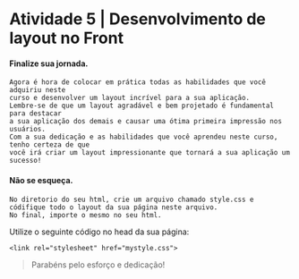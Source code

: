 # Atividade 5 | Desenvolvimento de layout no Front

#### Finalize sua jornada.

```
Agora é hora de colocar em prática todas as habilidades que você adquiriu neste
curso e desenvolver um layout incrível para a sua aplicação.
Lembre-se de que um layout agradável e bem projetado é fundamental para destacar
a sua aplicação dos demais e causar uma ótima primeira impressão nos usuários. 
Com a sua dedicação e as habilidades que você aprendeu neste curso, tenho certeza de que
você irá criar um layout impressionante que tornará a sua aplicação um sucesso!
```

#### Não se esqueça.

````
No diretorio do seu html, crie um arquivo chamado style.css e 
códifique todo o layout da sua página neste arquivo.
No final, importe o mesmo no seu html.
````

Utilize o seguinte código no head da sua página:
```
<link rel="stylesheet" href="mystyle.css">
```

> Parabéns pelo esforço e dedicação! 